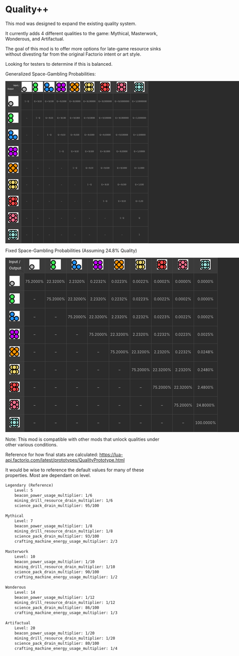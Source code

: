 # Quality++

This mod was designed to expand the existing quality system. 

It currently adds 4 different qualities to the game: Mythical, Masterwork, Wonderous, and Artifactual. 

The goal of this mod is to offer more options for late-game resource sinks without divesting far from the original Factorio intent or art style. 

Looking for testers to determine if this is balanced. 

Generalized Space-Gambling Probabilities:


<table class="wikitable" style="
    border-collapse: collapse;
    text-align: center;
    background-color: #2b2b2b;
    color: #c1c1c1;
    line-height: 1.6;
    width:1150px;
    max-width:3000px;
    align-items: center;
    justify-contents: center;
    white-space: nowrap; 
    overflow: hidden; 
    text-overflow: ellipsis;
    font-size: 0.5em;
">
  <thead>
    <tr>
      <!-- top-left corner with diagonal and labels -->
      <th style="
          width: auto;
          background: linear-gradient(
            to top right,
            #3a3a3a 49%,
            #2b2b2b 50%,
            #3a3a3a 51%
          );
          border: 1px solid #444444;
          vertical-align: middle;
          align-items: center;
          justify-contents: center;
          position: relative;
        ">
        <div style="margin-right:0.25em; text-align:right; font-size:0.8em; padding:1px;">Input /</div>
        <div style="margin-left:0.25em; text-align:left;  font-size:0.8em; padding:1px;">Output</div>
      </th>
      <th style="border:1px solid #444444; background-color:#3a3a3a; padding:1px; vertical-align: middle; text-align: center;">
        <img src="./graphics/std-qualities/normal.png" width="32" height="32" alt="Normal" />
      </th>
      <th style="border:1px solid #444444; background-color:#3a3a3a; padding:1px; vertical-align: middle; text-align: center;">
        <img src="./graphics/std-qualities/uncommon.png" width="32" height="32" alt="Uncommon" />
      </th>
      <th style="border:1px solid #444444; background-color:#3a3a3a; padding:1px; vertical-align: middle; text-align: center;">
        <img src="./graphics/std-qualities/rare.png" width="32" height="32" alt="Rare" />
      </th>
      <th style="border:1px solid #444444; background-color:#3a3a3a; padding:1px; vertical-align: middle; text-align: center;">
        <img src="./graphics/std-qualities/epic.png" width="32" height="32" alt="Epic" />
      </th>
      <th style="border:1px solid #444444; background-color:#3a3a3a; padding:1px; vertical-align: middle; text-align: center;">
        <img src="./graphics/std-qualities/legendary.png" width="32" height="32" alt="Legendary" />
      </th>
      <th style="border:1px solid #444444; background-color:#3a3a3a; padding:1px; vertical-align: middle; text-align: center;">
        <img src="./graphics/icons/quality-mythical.png" width="32" height="32" alt="Mythical" />
      </th>
      <th style="border:1px solid #444444; background-color:#3a3a3a; padding:1px; vertical-align: middle; text-align: center;">
        <img src="./graphics/icons/quality-masterwork.png" width="32" height="32" alt="Masterwork" />
      </th>
      <th style="border:1px solid #444444; background-color:#3a3a3a; padding:1px; vertical-align: middle; text-align: center;">
        <img src="./graphics/icons/quality-wonderous.png" width="32" height="32" alt="Wonderous" />
      </th>
      <th style="border:1px solid #444444; background-color:#3a3a3a; padding:1px; vertical-align: middle; text-align: center;">
        <img src="./graphics/icons/quality-artifactual.png" width="32" height="32" alt="Artifactual" />
      </th>
    </tr>
  </thead>
  <tbody>    <tr>
      <th style="border:1px solid #444444; background-color:#3a3a3a; padding:8px; vertical-align: middle; text-align: center;">
        <img src="./graphics/std-qualities/normal.png" width="32" height="32" alt="Normal"  />
      </th>
        <td style="border:1px solid #444444; padding:4px; white-space: nowrap; overflow: hidden; text-overflow: ellipsis; font-size:0.8em;">1 – Q</td>
        <td style="border:1px solid #444444; padding:4px; white-space: nowrap; overflow: hidden; text-overflow: ellipsis; font-size:0.8em;">Q * 9/10</td>
        <td style="border:1px solid #444444; padding:4px; white-space: nowrap; overflow: hidden; text-overflow: ellipsis; font-size:0.8em;">Q * 9/100</td>
        <td style="border:1px solid #444444; padding:4px; white-space: nowrap; overflow: hidden; text-overflow: ellipsis; font-size:0.8em;">Q * 9/1000</td>
        <td style="border:1px solid #444444; padding:4px; white-space: nowrap; overflow: hidden; text-overflow: ellipsis; font-size:0.8em;">Q * 9/10000</td>
        <td style="border:1px solid #444444; padding:4px; white-space: nowrap; overflow: hidden; text-overflow: ellipsis; font-size:0.8em;">Q * 9/100000</td>
        <td style="border:1px solid #444444; padding:4px; white-space: nowrap; overflow: hidden; text-overflow: ellipsis; font-size:0.8em;">Q * 9/1000000</td>
        <td style="border:1px solid #444444; padding:4px; white-space: nowrap; overflow: hidden; text-overflow: ellipsis; font-size:0.8em;">Q * 9/10000000</td>
        <td style="border:1px solid #444444; padding:4px; white-space: nowrap; overflow: hidden; text-overflow: ellipsis; font-size:0.8em;">Q * 1/10000000</td>    </tr>    <tr>
      <th style="border:1px solid #444444; background-color:#3a3a3a; padding:8px; vertical-align: middle; text-align: center;">
        <img src="./graphics/std-qualities/uncommon.png" width="32" height="32" alt="Uncommon"  />
      </th>
        <td style="border:1px solid #444444; padding:4px; white-space: nowrap; overflow: hidden; text-overflow: ellipsis; font-size:0.8em;">–</td>
        <td style="border:1px solid #444444; padding:4px; white-space: nowrap; overflow: hidden; text-overflow: ellipsis; font-size:0.8em;">1 – Q</td>
        <td style="border:1px solid #444444; padding:4px; white-space: nowrap; overflow: hidden; text-overflow: ellipsis; font-size:0.8em;">Q * 9/10</td>
        <td style="border:1px solid #444444; padding:4px; white-space: nowrap; overflow: hidden; text-overflow: ellipsis; font-size:0.8em;">Q * 9/100</td>
        <td style="border:1px solid #444444; padding:4px; white-space: nowrap; overflow: hidden; text-overflow: ellipsis; font-size:0.8em;">Q * 9/1000</td>
        <td style="border:1px solid #444444; padding:4px; white-space: nowrap; overflow: hidden; text-overflow: ellipsis; font-size:0.8em;">Q * 9/10000</td>
        <td style="border:1px solid #444444; padding:4px; white-space: nowrap; overflow: hidden; text-overflow: ellipsis; font-size:0.8em;">Q * 9/100000</td>
        <td style="border:1px solid #444444; padding:4px; white-space: nowrap; overflow: hidden; text-overflow: ellipsis; font-size:0.8em;">Q * 9/1000000</td>
        <td style="border:1px solid #444444; padding:4px; white-space: nowrap; overflow: hidden; text-overflow: ellipsis; font-size:0.8em;">Q * 1/1000000</td>    </tr>    <tr>
      <th style="border:1px solid #444444; background-color:#3a3a3a; padding:8px; vertical-align: middle; text-align: center;">
        <img src="./graphics/std-qualities/rare.png" width="32" height="32" alt="Rare"  />
      </th>
        <td style="border:1px solid #444444; padding:4px; white-space: nowrap; overflow: hidden; text-overflow: ellipsis; font-size:0.8em;">–</td>
        <td style="border:1px solid #444444; padding:4px; white-space: nowrap; overflow: hidden; text-overflow: ellipsis; font-size:0.8em;">–</td>
        <td style="border:1px solid #444444; padding:4px; white-space: nowrap; overflow: hidden; text-overflow: ellipsis; font-size:0.8em;">1 – Q</td>
        <td style="border:1px solid #444444; padding:4px; white-space: nowrap; overflow: hidden; text-overflow: ellipsis; font-size:0.8em;">Q * 9/10</td>
        <td style="border:1px solid #444444; padding:4px; white-space: nowrap; overflow: hidden; text-overflow: ellipsis; font-size:0.8em;">Q * 9/100</td>
        <td style="border:1px solid #444444; padding:4px; white-space: nowrap; overflow: hidden; text-overflow: ellipsis; font-size:0.8em;">Q * 9/1000</td>
        <td style="border:1px solid #444444; padding:4px; white-space: nowrap; overflow: hidden; text-overflow: ellipsis; font-size:0.8em;">Q * 9/10000</td>
        <td style="border:1px solid #444444; padding:4px; white-space: nowrap; overflow: hidden; text-overflow: ellipsis; font-size:0.8em;">Q * 9/100000</td>
        <td style="border:1px solid #444444; padding:4px; white-space: nowrap; overflow: hidden; text-overflow: ellipsis; font-size:0.8em;">Q * 1/100000</td>    </tr>    <tr>
      <th style="border:1px solid #444444; background-color:#3a3a3a; padding:8px; vertical-align: middle; text-align: center;">
        <img src="./graphics/std-qualities/epic.png" width="32" height="32" alt="Epic"  />
      </th>
        <td style="border:1px solid #444444; padding:4px; white-space: nowrap; overflow: hidden; text-overflow: ellipsis; font-size:0.8em;">–</td>
        <td style="border:1px solid #444444; padding:4px; white-space: nowrap; overflow: hidden; text-overflow: ellipsis; font-size:0.8em;">–</td>
        <td style="border:1px solid #444444; padding:4px; white-space: nowrap; overflow: hidden; text-overflow: ellipsis; font-size:0.8em;">–</td>
        <td style="border:1px solid #444444; padding:4px; white-space: nowrap; overflow: hidden; text-overflow: ellipsis; font-size:0.8em;">1 – Q</td>
        <td style="border:1px solid #444444; padding:4px; white-space: nowrap; overflow: hidden; text-overflow: ellipsis; font-size:0.8em;">Q * 9/10</td>
        <td style="border:1px solid #444444; padding:4px; white-space: nowrap; overflow: hidden; text-overflow: ellipsis; font-size:0.8em;">Q * 9/100</td>
        <td style="border:1px solid #444444; padding:4px; white-space: nowrap; overflow: hidden; text-overflow: ellipsis; font-size:0.8em;">Q * 9/1000</td>
        <td style="border:1px solid #444444; padding:4px; white-space: nowrap; overflow: hidden; text-overflow: ellipsis; font-size:0.8em;">Q * 9/10000</td>
        <td style="border:1px solid #444444; padding:4px; white-space: nowrap; overflow: hidden; text-overflow: ellipsis; font-size:0.8em;">Q * 1/10000</td>    </tr>    <tr>
      <th style="border:1px solid #444444; background-color:#3a3a3a; padding:8px; vertical-align: middle; text-align: center;">
        <img src="./graphics/std-qualities/legendary.png" width="32" height="32" alt="Legendary"  />
      </th>
        <td style="border:1px solid #444444; padding:4px; white-space: nowrap; overflow: hidden; text-overflow: ellipsis; font-size:0.8em;">–</td>
        <td style="border:1px solid #444444; padding:4px; white-space: nowrap; overflow: hidden; text-overflow: ellipsis; font-size:0.8em;">–</td>
        <td style="border:1px solid #444444; padding:4px; white-space: nowrap; overflow: hidden; text-overflow: ellipsis; font-size:0.8em;">–</td>
        <td style="border:1px solid #444444; padding:4px; white-space: nowrap; overflow: hidden; text-overflow: ellipsis; font-size:0.8em;">–</td>
        <td style="border:1px solid #444444; padding:4px; white-space: nowrap; overflow: hidden; text-overflow: ellipsis; font-size:0.8em;">1 – Q</td>
        <td style="border:1px solid #444444; padding:4px; white-space: nowrap; overflow: hidden; text-overflow: ellipsis; font-size:0.8em;">Q * 9/10</td>
        <td style="border:1px solid #444444; padding:4px; white-space: nowrap; overflow: hidden; text-overflow: ellipsis; font-size:0.8em;">Q * 9/100</td>
        <td style="border:1px solid #444444; padding:4px; white-space: nowrap; overflow: hidden; text-overflow: ellipsis; font-size:0.8em;">Q * 9/1000</td>
        <td style="border:1px solid #444444; padding:4px; white-space: nowrap; overflow: hidden; text-overflow: ellipsis; font-size:0.8em;">Q * 1/1000</td>    </tr>    <tr>
      <th style="border:1px solid #444444; background-color:#3a3a3a; padding:8px; vertical-align: middle; text-align: center;">
        <img src="./graphics/icons/quality-mythical.png" width="32" height="32" alt="Mythical"  />
      </th>
        <td style="border:1px solid #444444; padding:4px; white-space: nowrap; overflow: hidden; text-overflow: ellipsis; font-size:0.8em;">–</td>
        <td style="border:1px solid #444444; padding:4px; white-space: nowrap; overflow: hidden; text-overflow: ellipsis; font-size:0.8em;">–</td>
        <td style="border:1px solid #444444; padding:4px; white-space: nowrap; overflow: hidden; text-overflow: ellipsis; font-size:0.8em;">–</td>
        <td style="border:1px solid #444444; padding:4px; white-space: nowrap; overflow: hidden; text-overflow: ellipsis; font-size:0.8em;">–</td>
        <td style="border:1px solid #444444; padding:4px; white-space: nowrap; overflow: hidden; text-overflow: ellipsis; font-size:0.8em;">–</td>
        <td style="border:1px solid #444444; padding:4px; white-space: nowrap; overflow: hidden; text-overflow: ellipsis; font-size:0.8em;">1 – Q</td>
        <td style="border:1px solid #444444; padding:4px; white-space: nowrap; overflow: hidden; text-overflow: ellipsis; font-size:0.8em;">Q * 9/10</td>
        <td style="border:1px solid #444444; padding:4px; white-space: nowrap; overflow: hidden; text-overflow: ellipsis; font-size:0.8em;">Q * 9/100</td>
        <td style="border:1px solid #444444; padding:4px; white-space: nowrap; overflow: hidden; text-overflow: ellipsis; font-size:0.8em;">Q * 1/100</td>    </tr>    <tr>
      <th style="border:1px solid #444444; background-color:#3a3a3a; padding:8px; vertical-align: middle; text-align: center;">
        <img src="./graphics/icons/quality-masterwork.png" width="32" height="32" alt="Masterwork"  />
      </th>
        <td style="border:1px solid #444444; padding:4px; white-space: nowrap; overflow: hidden; text-overflow: ellipsis; font-size:0.8em;">–</td>
        <td style="border:1px solid #444444; padding:4px; white-space: nowrap; overflow: hidden; text-overflow: ellipsis; font-size:0.8em;">–</td>
        <td style="border:1px solid #444444; padding:4px; white-space: nowrap; overflow: hidden; text-overflow: ellipsis; font-size:0.8em;">–</td>
        <td style="border:1px solid #444444; padding:4px; white-space: nowrap; overflow: hidden; text-overflow: ellipsis; font-size:0.8em;">–</td>
        <td style="border:1px solid #444444; padding:4px; white-space: nowrap; overflow: hidden; text-overflow: ellipsis; font-size:0.8em;">–</td>
        <td style="border:1px solid #444444; padding:4px; white-space: nowrap; overflow: hidden; text-overflow: ellipsis; font-size:0.8em;">–</td>
        <td style="border:1px solid #444444; padding:4px; white-space: nowrap; overflow: hidden; text-overflow: ellipsis; font-size:0.8em;">1 – Q</td>
        <td style="border:1px solid #444444; padding:4px; white-space: nowrap; overflow: hidden; text-overflow: ellipsis; font-size:0.8em;">Q * 9/10</td>
        <td style="border:1px solid #444444; padding:4px; white-space: nowrap; overflow: hidden; text-overflow: ellipsis; font-size:0.8em;">Q * 1/10</td>    </tr>    <tr>
      <th style="border:1px solid #444444; background-color:#3a3a3a; padding:8px; vertical-align: middle; text-align: center;">
        <img src="./graphics/icons/quality-wonderous.png" width="32" height="32" alt="Wonderous"  />
      </th>
        <td style="border:1px solid #444444; padding:4px; white-space: nowrap; overflow: hidden; text-overflow: ellipsis; font-size:0.8em;">–</td>
        <td style="border:1px solid #444444; padding:4px; white-space: nowrap; overflow: hidden; text-overflow: ellipsis; font-size:0.8em;">–</td>
        <td style="border:1px solid #444444; padding:4px; white-space: nowrap; overflow: hidden; text-overflow: ellipsis; font-size:0.8em;">–</td>
        <td style="border:1px solid #444444; padding:4px; white-space: nowrap; overflow: hidden; text-overflow: ellipsis; font-size:0.8em;">–</td>
        <td style="border:1px solid #444444; padding:4px; white-space: nowrap; overflow: hidden; text-overflow: ellipsis; font-size:0.8em;">–</td>
        <td style="border:1px solid #444444; padding:4px; white-space: nowrap; overflow: hidden; text-overflow: ellipsis; font-size:0.8em;">–</td>
        <td style="border:1px solid #444444; padding:4px; white-space: nowrap; overflow: hidden; text-overflow: ellipsis; font-size:0.8em;">–</td>
        <td style="border:1px solid #444444; padding:4px; white-space: nowrap; overflow: hidden; text-overflow: ellipsis; font-size:0.8em;">1 – Q</td>
        <td style="border:1px solid #444444; padding:4px; white-space: nowrap; overflow: hidden; text-overflow: ellipsis; font-size:0.8em;">Q</td>    </tr>    <tr>
      <th style="border:1px solid #444444; background-color:#3a3a3a; padding:8px; vertical-align: middle; text-align: center;">
        <img src="./graphics/icons/quality-artifactual.png" width="32" height="32" alt="Artifactual"  />
      </th>
        <td style="border:1px solid #444444; padding:4px; white-space: nowrap; overflow: hidden; text-overflow: ellipsis; font-size:0.8em;">–</td>
        <td style="border:1px solid #444444; padding:4px; white-space: nowrap; overflow: hidden; text-overflow: ellipsis; font-size:0.8em;">–</td>
        <td style="border:1px solid #444444; padding:4px; white-space: nowrap; overflow: hidden; text-overflow: ellipsis; font-size:0.8em;">–</td>
        <td style="border:1px solid #444444; padding:4px; white-space: nowrap; overflow: hidden; text-overflow: ellipsis; font-size:0.8em;">–</td>
        <td style="border:1px solid #444444; padding:4px; white-space: nowrap; overflow: hidden; text-overflow: ellipsis; font-size:0.8em;">–</td>
        <td style="border:1px solid #444444; padding:4px; white-space: nowrap; overflow: hidden; text-overflow: ellipsis; font-size:0.8em;">–</td>
        <td style="border:1px solid #444444; padding:4px; white-space: nowrap; overflow: hidden; text-overflow: ellipsis; font-size:0.8em;">–</td>
        <td style="border:1px solid #444444; padding:4px; white-space: nowrap; overflow: hidden; text-overflow: ellipsis; font-size:0.8em;">–</td>
        <td style="border:1px solid #444444; padding:4px; white-space: nowrap; overflow: hidden; text-overflow: ellipsis; font-size:0.8em;">1</td>    </tr>
  </tbody>
</table>    </tr>    </tr>


Fixed Space-Gambling Probabilities (Assuming 24.8% Quality)

<table class="wikitable" style="
    border-collapse: collapse;
    text-align: center;
    background-color: #2b2b2b;
    color: #c1c1c1;
    line-height: 1.6;
    table-layout:fixed;
    width:1150px;
    max-width: 1150px;
    align-items: center;
    justify-contents: center;
    white-space: nowrap; 
    overflow: hidden; 
    text-overflow: ellipsis;
">
  <thead>
    <tr>
      <!-- top-left corner with diagonal and labels -->
      <th style="
          width: auto;
          background: linear-gradient(
            to top right,
            #3a3a3a 49%,
            #2b2b2b 50%,
            #3a3a3a 51%
          );
          border: 1px solid #444444;
          vertical-align: middle;
          position: relative;
          align-items: center;
          justify-contents: center;
        ">
        <div style="margin-right:0.25em; text-align:right; font-size:0.8em; padding:1px;">Input /</div>
        <div style="margin-left:0.25em; text-align:left;  font-size:0.8em; padding:1px;">Output</div>
      </th>
      <th style="border:1px solid #444444; background-color:#3a3a3a; padding:1px; vertical-align: middle; text-align: center;">
        <img src="./graphics/std-qualities/normal.png" width="32" height="32" alt="Normal" />
      </th>
      <th style="border:1px solid #444444; background-color:#3a3a3a; padding:1px; vertical-align: middle; text-align: center;">
        <img src="./graphics/std-qualities/uncommon.png" width="32" height="32" alt="Uncommon" />
      </th>
      <th style="border:1px solid #444444; background-color:#3a3a3a; padding:1px; vertical-align: middle; text-align: center;">
        <img src="./graphics/std-qualities/rare.png" width="32" height="32" alt="Rare" />
      </th>
      <th style="border:1px solid #444444; background-color:#3a3a3a; padding:1px; vertical-align: middle; text-align: center;">
        <img src="./graphics/std-qualities/epic.png" width="32" height="32" alt="Epic" />
      </th>
      <th style="border:1px solid #444444; background-color:#3a3a3a; padding:1px; vertical-align: middle; text-align: center;">
        <img src="./graphics/std-qualities/legendary.png" width="32" height="32" alt="Legendary" />
      </th>
      <th style="border:1px solid #444444; background-color:#3a3a3a; padding:1px; vertical-align: middle; text-align: center;">
        <img src="./graphics/icons/quality-mythical.png" width="32" height="32" alt="Mythical" />
      </th>
      <th style="border:1px solid #444444; background-color:#3a3a3a; padding:1px; vertical-align: middle; text-align: center;">
        <img src="./graphics/icons/quality-masterwork.png" width="32" height="32" alt="Masterwork" />
      </th>
      <th style="border:1px solid #444444; background-color:#3a3a3a; padding:1px; vertical-align: middle; text-align: center;">
        <img src="./graphics/icons/quality-wonderous.png" width="32" height="32" alt="Wonderous" />
      </th>
      <th style="border:1px solid #444444; background-color:#3a3a3a; padding:1px; vertical-align: middle; text-align: center;">
        <img src="./graphics/icons/quality-artifactual.png" width="32" height="32" alt="Artifactual" />
      </th>
    </tr>
  </thead>
  <tbody>    <tr>
      <th style="border:1px solid #444444; background-color:#3a3a3a; padding:8px; vertical-align: middle; text-align: center;">
        <img src="./graphics/std-qualities/normal.png" width="32" height="32" alt="Normal" />
      </th>
      <td style="border:1px solid #444444; padding:4px; white-space: nowrap; overflow: hidden; text-overflow: ellipsis; font-size:0.8em;">75.2000%</td>
      <td style="border:1px solid #444444; padding:4px; white-space: nowrap; overflow: hidden; text-overflow: ellipsis; font-size:0.8em;">22.3200%</td>
      <td style="border:1px solid #444444; padding:4px; white-space: nowrap; overflow: hidden; text-overflow: ellipsis; font-size:0.8em;">2.2320%</td>
      <td style="border:1px solid #444444; padding:4px; white-space: nowrap; overflow: hidden; text-overflow: ellipsis; font-size:0.8em;">0.2232%</td>
      <td style="border:1px solid #444444; padding:4px; white-space: nowrap; overflow: hidden; text-overflow: ellipsis; font-size:0.8em;">0.0223%</td>
      <td style="border:1px solid #444444; padding:4px; white-space: nowrap; overflow: hidden; text-overflow: ellipsis; font-size:0.8em;">0.0022%</td>
      <td style="border:1px solid #444444; padding:4px; white-space: nowrap; overflow: hidden; text-overflow: ellipsis; font-size:0.8em;">0.0002%</td>
      <td style="border:1px solid #444444; padding:4px; white-space: nowrap; overflow: hidden; text-overflow: ellipsis; font-size:0.8em;">0.0000%</td>
      <td style="border:1px solid #444444; padding:4px; white-space: nowrap; overflow: hidden; text-overflow: ellipsis; font-size:0.8em;">0.0000%</td>    </tr>    <tr>
      <th style="border:1px solid #444444; background-color:#3a3a3a; padding:8px; vertical-align: middle; text-align: center;">
        <img src="./graphics/std-qualities/uncommon.png" width="32" height="32" alt="Uncommon" />
      </th>
      <td style="border:1px solid #444444; padding:4px; white-space: nowrap; overflow: hidden; text-overflow: ellipsis; font-size:0.8em;">–</td>
      <td style="border:1px solid #444444; padding:4px; white-space: nowrap; overflow: hidden; text-overflow: ellipsis; font-size:0.8em;">75.2000%</td>
      <td style="border:1px solid #444444; padding:4px; white-space: nowrap; overflow: hidden; text-overflow: ellipsis; font-size:0.8em;">22.3200%</td>
      <td style="border:1px solid #444444; padding:4px; white-space: nowrap; overflow: hidden; text-overflow: ellipsis; font-size:0.8em;">2.2320%</td>
      <td style="border:1px solid #444444; padding:4px; white-space: nowrap; overflow: hidden; text-overflow: ellipsis; font-size:0.8em;">0.2232%</td>
      <td style="border:1px solid #444444; padding:4px; white-space: nowrap; overflow: hidden; text-overflow: ellipsis; font-size:0.8em;">0.0223%</td>
      <td style="border:1px solid #444444; padding:4px; white-space: nowrap; overflow: hidden; text-overflow: ellipsis; font-size:0.8em;">0.0022%</td>
      <td style="border:1px solid #444444; padding:4px; white-space: nowrap; overflow: hidden; text-overflow: ellipsis; font-size:0.8em;">0.0002%</td>
      <td style="border:1px solid #444444; padding:4px; white-space: nowrap; overflow: hidden; text-overflow: ellipsis; font-size:0.8em;">0.0000%</td>    </tr>    <tr>
      <th style="border:1px solid #444444; background-color:#3a3a3a; padding:8px; vertical-align: middle; text-align: center;">
        <img src="./graphics/std-qualities/rare.png" width="32" height="32" alt="Rare" />
      </th>
      <td style="border:1px solid #444444; padding:4px; white-space: nowrap; overflow: hidden; text-overflow: ellipsis; font-size:0.8em;">–</td>
      <td style="border:1px solid #444444; padding:4px; white-space: nowrap; overflow: hidden; text-overflow: ellipsis; font-size:0.8em;">–</td>
      <td style="border:1px solid #444444; padding:4px; white-space: nowrap; overflow: hidden; text-overflow: ellipsis; font-size:0.8em;">75.2000%</td>
      <td style="border:1px solid #444444; padding:4px; white-space: nowrap; overflow: hidden; text-overflow: ellipsis; font-size:0.8em;">22.3200%</td>
      <td style="border:1px solid #444444; padding:4px; white-space: nowrap; overflow: hidden; text-overflow: ellipsis; font-size:0.8em;">2.2320%</td>
      <td style="border:1px solid #444444; padding:4px; white-space: nowrap; overflow: hidden; text-overflow: ellipsis; font-size:0.8em;">0.2232%</td>
      <td style="border:1px solid #444444; padding:4px; white-space: nowrap; overflow: hidden; text-overflow: ellipsis; font-size:0.8em;">0.0223%</td>
      <td style="border:1px solid #444444; padding:4px; white-space: nowrap; overflow: hidden; text-overflow: ellipsis; font-size:0.8em;">0.0022%</td>
      <td style="border:1px solid #444444; padding:4px; white-space: nowrap; overflow: hidden; text-overflow: ellipsis; font-size:0.8em;">0.0002%</td>    </tr>    <tr>
      <th style="border:1px solid #444444; background-color:#3a3a3a; padding:8px; vertical-align: middle; text-align: center;">
        <img src="./graphics/std-qualities/epic.png" width="32" height="32" alt="Epic" />
      </th>
      <td style="border:1px solid #444444; padding:4px; white-space: nowrap; overflow: hidden; text-overflow: ellipsis; font-size:0.8em;">–</td>
      <td style="border:1px solid #444444; padding:4px; white-space: nowrap; overflow: hidden; text-overflow: ellipsis; font-size:0.8em;">–</td>
      <td style="border:1px solid #444444; padding:4px; white-space: nowrap; overflow: hidden; text-overflow: ellipsis; font-size:0.8em;">–</td>
      <td style="border:1px solid #444444; padding:4px; white-space: nowrap; overflow: hidden; text-overflow: ellipsis; font-size:0.8em;">75.2000%</td>
      <td style="border:1px solid #444444; padding:4px; white-space: nowrap; overflow: hidden; text-overflow: ellipsis; font-size:0.8em;">22.3200%</td>
      <td style="border:1px solid #444444; padding:4px; white-space: nowrap; overflow: hidden; text-overflow: ellipsis; font-size:0.8em;">2.2320%</td>
      <td style="border:1px solid #444444; padding:4px; white-space: nowrap; overflow: hidden; text-overflow: ellipsis; font-size:0.8em;">0.2232%</td>
      <td style="border:1px solid #444444; padding:4px; white-space: nowrap; overflow: hidden; text-overflow: ellipsis; font-size:0.8em;">0.0223%</td>
      <td style="border:1px solid #444444; padding:4px; white-space: nowrap; overflow: hidden; text-overflow: ellipsis; font-size:0.8em;">0.0025%</td>    </tr>    <tr>
      <th style="border:1px solid #444444; background-color:#3a3a3a; padding:8px; vertical-align: middle; text-align: center;">
        <img src="./graphics/std-qualities/legendary.png" width="32" height="32" alt="Legendary" />
      </th>
      <td style="border:1px solid #444444; padding:4px; white-space: nowrap; overflow: hidden; text-overflow: ellipsis; font-size:0.8em;">–</td>
      <td style="border:1px solid #444444; padding:4px; white-space: nowrap; overflow: hidden; text-overflow: ellipsis; font-size:0.8em;">–</td>
      <td style="border:1px solid #444444; padding:4px; white-space: nowrap; overflow: hidden; text-overflow: ellipsis; font-size:0.8em;">–</td>
      <td style="border:1px solid #444444; padding:4px; white-space: nowrap; overflow: hidden; text-overflow: ellipsis; font-size:0.8em;">–</td>
      <td style="border:1px solid #444444; padding:4px; white-space: nowrap; overflow: hidden; text-overflow: ellipsis; font-size:0.8em;">75.2000%</td>
      <td style="border:1px solid #444444; padding:4px; white-space: nowrap; overflow: hidden; text-overflow: ellipsis; font-size:0.8em;">22.3200%</td>
      <td style="border:1px solid #444444; padding:4px; white-space: nowrap; overflow: hidden; text-overflow: ellipsis; font-size:0.8em;">2.2320%</td>
      <td style="border:1px solid #444444; padding:4px; white-space: nowrap; overflow: hidden; text-overflow: ellipsis; font-size:0.8em;">0.2232%</td>
      <td style="border:1px solid #444444; padding:4px; white-space: nowrap; overflow: hidden; text-overflow: ellipsis; font-size:0.8em;">0.0248%</td>    </tr>    <tr>
      <th style="border:1px solid #444444; background-color:#3a3a3a; padding:8px; vertical-align: middle; text-align: center;">
        <img src="./graphics/icons/quality-mythical.png" width="32" height="32" alt="Mythical" />
      </th>
      <td style="border:1px solid #444444; padding:4px; white-space: nowrap; overflow: hidden; text-overflow: ellipsis; font-size:0.8em;">–</td>
      <td style="border:1px solid #444444; padding:4px; white-space: nowrap; overflow: hidden; text-overflow: ellipsis; font-size:0.8em;">–</td>
      <td style="border:1px solid #444444; padding:4px; white-space: nowrap; overflow: hidden; text-overflow: ellipsis; font-size:0.8em;">–</td>
      <td style="border:1px solid #444444; padding:4px; white-space: nowrap; overflow: hidden; text-overflow: ellipsis; font-size:0.8em;">–</td>
      <td style="border:1px solid #444444; padding:4px; white-space: nowrap; overflow: hidden; text-overflow: ellipsis; font-size:0.8em;">–</td>
      <td style="border:1px solid #444444; padding:4px; white-space: nowrap; overflow: hidden; text-overflow: ellipsis; font-size:0.8em;">75.2000%</td>
      <td style="border:1px solid #444444; padding:4px; white-space: nowrap; overflow: hidden; text-overflow: ellipsis; font-size:0.8em;">22.3200%</td>
      <td style="border:1px solid #444444; padding:4px; white-space: nowrap; overflow: hidden; text-overflow: ellipsis; font-size:0.8em;">2.2320%</td>
      <td style="border:1px solid #444444; padding:4px; white-space: nowrap; overflow: hidden; text-overflow: ellipsis; font-size:0.8em;">0.2480%</td>    </tr>    <tr>
      <th style="border:1px solid #444444; background-color:#3a3a3a; padding:8px; vertical-align: middle; text-align: center;">
        <img src="./graphics/icons/quality-masterwork.png" width="32" height="32" alt="Masterwork" />
      </th>
      <td style="border:1px solid #444444; padding:4px; white-space: nowrap; overflow: hidden; text-overflow: ellipsis; font-size:0.8em;">–</td>
      <td style="border:1px solid #444444; padding:4px; white-space: nowrap; overflow: hidden; text-overflow: ellipsis; font-size:0.8em;">–</td>
      <td style="border:1px solid #444444; padding:4px; white-space: nowrap; overflow: hidden; text-overflow: ellipsis; font-size:0.8em;">–</td>
      <td style="border:1px solid #444444; padding:4px; white-space: nowrap; overflow: hidden; text-overflow: ellipsis; font-size:0.8em;">–</td>
      <td style="border:1px solid #444444; padding:4px; white-space: nowrap; overflow: hidden; text-overflow: ellipsis; font-size:0.8em;">–</td>
      <td style="border:1px solid #444444; padding:4px; white-space: nowrap; overflow: hidden; text-overflow: ellipsis; font-size:0.8em;">–</td>
      <td style="border:1px solid #444444; padding:4px; white-space: nowrap; overflow: hidden; text-overflow: ellipsis; font-size:0.8em;">75.2000%</td>
      <td style="border:1px solid #444444; padding:4px; white-space: nowrap; overflow: hidden; text-overflow: ellipsis; font-size:0.8em;">22.3200%</td>
      <td style="border:1px solid #444444; padding:4px; white-space: nowrap; overflow: hidden; text-overflow: ellipsis; font-size:0.8em;">2.4800%</td>    </tr>    <tr>
      <th style="border:1px solid #444444; background-color:#3a3a3a; padding:8px; vertical-align: middle; text-align: center;">
        <img src="./graphics/icons/quality-wonderous.png" width="32" height="32" alt="Wonderous" />
      </th>
      <td style="border:1px solid #444444; padding:4px; white-space: nowrap; overflow: hidden; text-overflow: ellipsis; font-size:0.8em;">–</td>
      <td style="border:1px solid #444444; padding:4px; white-space: nowrap; overflow: hidden; text-overflow: ellipsis; font-size:0.8em;">–</td>
      <td style="border:1px solid #444444; padding:4px; white-space: nowrap; overflow: hidden; text-overflow: ellipsis; font-size:0.8em;">–</td>
      <td style="border:1px solid #444444; padding:4px; white-space: nowrap; overflow: hidden; text-overflow: ellipsis; font-size:0.8em;">–</td>
      <td style="border:1px solid #444444; padding:4px; white-space: nowrap; overflow: hidden; text-overflow: ellipsis; font-size:0.8em;">–</td>
      <td style="border:1px solid #444444; padding:4px; white-space: nowrap; overflow: hidden; text-overflow: ellipsis; font-size:0.8em;">–</td>
      <td style="border:1px solid #444444; padding:4px; white-space: nowrap; overflow: hidden; text-overflow: ellipsis; font-size:0.8em;">–</td>
      <td style="border:1px solid #444444; padding:4px; white-space: nowrap; overflow: hidden; text-overflow: ellipsis; font-size:0.8em;">75.2000%</td>
      <td style="border:1px solid #444444; padding:4px; white-space: nowrap; overflow: hidden; text-overflow: ellipsis; font-size:0.8em;">24.8000%</td>    </tr>    <tr>
      <th style="border:1px solid #444444; background-color:#3a3a3a; padding:8px; vertical-align: middle; text-align: center;">
        <img src="./graphics/icons/quality-artifactual.png" width="32" height="32" alt="Artifactual" />
      </th>
      <td style="border:1px solid #444444; padding:4px; white-space: nowrap; overflow: hidden; text-overflow: ellipsis; font-size:0.8em;">–</td>
      <td style="border:1px solid #444444; padding:4px; white-space: nowrap; overflow: hidden; text-overflow: ellipsis; font-size:0.8em;">–</td>
      <td style="border:1px solid #444444; padding:4px; white-space: nowrap; overflow: hidden; text-overflow: ellipsis; font-size:0.8em;">–</td>
      <td style="border:1px solid #444444; padding:4px; white-space: nowrap; overflow: hidden; text-overflow: ellipsis; font-size:0.8em;">–</td>
      <td style="border:1px solid #444444; padding:4px; white-space: nowrap; overflow: hidden; text-overflow: ellipsis; font-size:0.8em;">–</td>
      <td style="border:1px solid #444444; padding:4px; white-space: nowrap; overflow: hidden; text-overflow: ellipsis; font-size:0.8em;">–</td>
      <td style="border:1px solid #444444; padding:4px; white-space: nowrap; overflow: hidden; text-overflow: ellipsis; font-size:0.8em;">–</td>
      <td style="border:1px solid #444444; padding:4px; white-space: nowrap; overflow: hidden; text-overflow: ellipsis; font-size:0.8em;">–</td>
      <td style="border:1px solid #444444; padding:4px; white-space: nowrap; overflow: hidden; text-overflow: ellipsis; font-size:0.8em;">100.0000%</td>    </tr>    </tr>
  </tbody>
</table>

Note: This mod is compatible with other mods that unlock qualities under other various conditions.

Reference for how final stats are calculated: https://lua-api.factorio.com/latest/prototypes/QualityPrototype.html

It would be wise to reference the default values for many of these properties. Most are dependant on level.

    Legendary (Reference)
        Level: 5
        beacon_power_usage_multiplier: 1/6
        mining_drill_resource_drain_multiplier: 1/6
        science_pack_drain_multiplier: 95/100

    Mythical
        Level: 7
        beacon_power_usage_multiplier: 1/8
        mining_drill_resource_drain_multiplier: 1/8
        science_pack_drain_multiplier: 93/100
        crafting_machine_energy_usage_multiplier: 2/3

    Masterwork
        Level: 10
        beacon_power_usage_multiplier: 1/10
        mining_drill_resource_drain_multiplier: 1/10
        science_pack_drain_multiplier: 90/100
        crafting_machine_energy_usage_multiplier: 1/2

    Wonderous
        Level: 14
        beacon_power_usage_multiplier: 1/12
        mining_drill_resource_drain_multiplier: 1/12
        science_pack_drain_multiplier: 86/100
        crafting_machine_energy_usage_multiplier: 1/3

    Artifactual
        Level: 20
        beacon_power_usage_multiplier: 1/20
        mining_drill_resource_drain_multiplier: 1/20
        science_pack_drain_multiplier: 80/100
        crafting_machine_energy_usage_multiplier: 1/4




